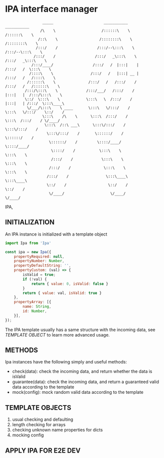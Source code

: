 # IPA interface manager

```
                 _____                       ___________                 ___________                              
                /\    \                     /::::::\    \               /::::::\    \                
               /::\    \                   /::::::::\    \             /::::::::\    \              
              /:::/    /                  /:::/--\:::\    \           /:::/--\:::\    \              
             /:::/    /                  /:::/   _\:::\    \         /:::/   _\:::\    \                  
            /:::/____/                  /:::/   /  |:::|    |       /:::/   /  \:::\    \              
           /::::\    \                 /:::/   /   |:::| __ |      /:::/   /   /::::\    \          
          /::::::\    \               /:::/   /   /:::/    /      /:::/   /   /::::::\    \            
         /:::/\:::\    \             /:::/___/   /:::/    /       |:::|   |  /:::/\:::\    \          
         \::/  \:::\    \            \:::\   \  /:::/    /        |:::|   | /:::/  \:::\____\             
          \/___/\:::\    \ ____       \:::\   \/:::/    /         \:::\   \/:::/    \::/    /        
                 \:::\    /\    \      \:::\  /:::/    /           \:::\  /:::/    / \/____/         
                  \:::\  /::\ ___\      \:::\/:::/    /             \:::\/:::/    /              
                   \:::\/:::/    /       \::::::/    /               \::::::/    /              
                    \::::::/    /         \::::/____/                 \::::/____/              
                     \::::/    /           \:::\    \                  \:::\    \              
                     /:::/    /             \:::\    \                  \:::\    \              
                    /:::/    /               \:::\    \                  \:::\    \              
                   /:::/    /                 \:::\____\                  \:::\____\                  
                   \::/    /                   \::/    /                   \::/    /              
                    \/____/                     \/____/                     \/____/              

```

IPA,  

## INITIALIZATION
An IPA instance is initialized with a template object

``` javascript
import Ipa from 'Ipa'

const ipa = new Ipa({
    propertyRequired: null,
    propertyNumber: Number,
    propertyDefaultString: '',
    propertyCustom: (val) => {
        isValid = true;
        if (!val) {
            return { value: 0, isValid: false }
        }
        return { value: val, isValid: true }
    },
    propertyArray: [{
        name: String,
        id: Number,
    }],
});
```

The IPA template usually has a same structure with the incoming data, see *TEMPLATE OBJECT* to learn more advanced usage.

## METHODS
Ipa instances have the following simply and useful methods:

- check(data): check the incoming data, and return whether the data is isValid
- guarantee(data): check the incoming data, and return a guaranteed valid data according to the template
- mock(config): mock random valid data according to the template


## TEMPLATE OBJECTS

1. usual checking and defaulting
2. length checking for arrays
3. checking unknown name properties for dicts
4. mocking config


## APPLY IPA FOR E2E DEV
